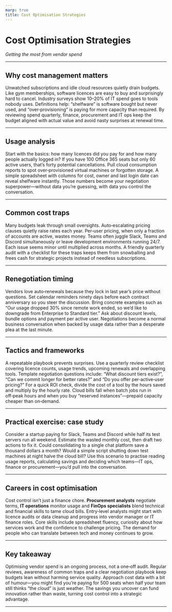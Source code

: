 ```yaml
---
marp: true
title: Cost Optimisation Strategies
---
```


# Cost Optimisation Strategies
*Getting the most from vendor spend*

---

## Why cost management matters

Unwatched subscriptions and idle cloud resources quietly drain budgets. Like gym memberships, software licences are easy to buy and surprisingly hard to cancel. Industry surveys show 10–20% of IT spend goes to tools nobody uses. Definitions help: “shelfware” is software bought but never used, and “over‑provisioning” is paying for more capacity than required. By reviewing spend quarterly, finance, procurement and IT ops keep the budget aligned with actual value and avoid nasty surprises at renewal time.

---

## Usage analysis

Start with the basics: how many licences did you pay for and how many people actually logged in? If you have 100 Office 365 seats but only 60 active users, that’s forty potential cancellations. Pull cloud consumption reports to spot over‑provisioned virtual machines or forgotten storage. A simple spreadsheet with columns for cost, owner and last login date can reveal shelfware instantly. Those numbers become your negotiation superpower—without data you’re guessing, with data you control the conversation.

---

## Common cost traps

Many budgets leak through small oversights. Auto‑escalating pricing clauses quietly raise rates each year. Per‑user pricing, when only a fraction of accounts are active, wastes money. Teams often juggle Slack, Teams and Discord simultaneously or leave development environments running 24/7. Each issue seems minor until multiplied across months. A friendly quarterly audit with a checklist for these traps keeps them from snowballing and frees cash for strategic projects instead of needless subscriptions.

---

## Renegotiation timing

Vendors love auto‑renewals because they lock in last year’s price without questions. Set calendar reminders ninety days before each contract anniversary so you steer the discussion. Bring concrete examples such as “Our usage dropped 30% since remote work ended, so we’d like to downgrade from Enterprise to Standard tier.” Ask about discount levels, bundle options and payment per active user. Negotiations become a normal business conversation when backed by usage data rather than a desperate plea at the last minute.

---

## Tactics and frameworks

A repeatable playbook prevents surprises. Use a quarterly review checklist covering licence counts, usage trends, upcoming renewals and overlapping tools. Template negotiation questions include: “What discount tiers exist?”, “Can we commit longer for better rates?” and “Do you offer per‑active‑user pricing?” For a quick ROI check, divide the cost of a tool by the hours saved and multiply by the hourly rate. Cloud bills fall when batch jobs run in off‑peak hours and when you buy “reserved instances”—prepaid capacity cheaper than on‑demand.

---

## Practical exercise: case study

Consider a startup paying for Slack, Teams and Discord while half its test servers run all weekend. Estimate the wasted monthly cost, then draft two actions to fix it. Could consolidating to a single chat platform save a thousand dollars a month? Would a simple script shutting down test machines at night halve the cloud bill? Use this scenario to practise reading usage reports, calculating savings and deciding which teams—IT ops, finance or procurement—you’d pull into the conversation.

---

## Careers in cost optimisation

Cost control isn’t just a finance chore. **Procurement analysts** negotiate terms, **IT operations** monitor usage and **FinOps specialists** blend technical and financial skills to tame cloud bills. Entry‑level analysts might start with licence audits or data cleanup and progress into vendor manager or IT finance roles. Core skills include spreadsheet fluency, curiosity about how services work and the confidence to challenge pricing. The demand for people who can translate between tech and money continues to grow.

---

## Key takeaway

Optimising vendor spend is an ongoing process, not a one‑off audit. Regular reviews, awareness of common traps and a clear negotiation playbook keep budgets lean without harming service quality. Approach cost data with a bit of humour—you might find you’re paying for 500 seats when half your team still thinks “the cloud” is just weather. The savings you uncover can fund innovation rather than waste, turning cost control into a strategic advantage.

---
